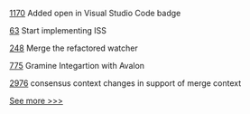 
[1170](https://github.com/hyperledger/caliper/pull/1170) Added open in Visual Studio Code badge

[63](https://github.com/hyperledger-labs/mirbft/pull/63) Start implementing ISS

[248](https://github.com/hyperledger-labs/go-perun/pull/248) Merge the refactored watcher

[775](https://github.com/hyperledger/avalon/pull/775) Gramine Integartion with Avalon

[2976](https://github.com/hyperledger/besu/pull/2976) consensus context changes in support of merge context


[See more >>>](https://start-here.hyperledger.org/pull-requests)
